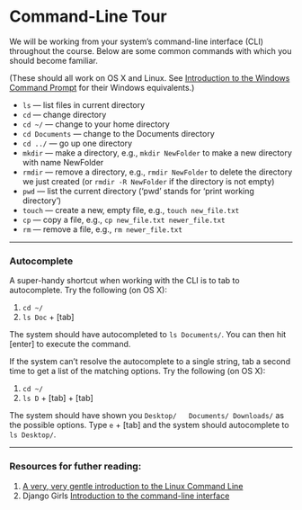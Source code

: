 # Command-Line Tour

We will be working from your system’s command-line interface (CLI) throughout the course. Below are some common commands with which you should become familiar.

(These should all work on OS X and Linux. See [Introduction to the Windows Command Prompt](http://www.bleepingcomputer.com/tutorials/windows-command-prompt-introduction/) for their Windows equivalents.)

- `ls` — list files in current directory
- `cd` — change directory
- `cd ~/` — change to your home directory
- `cd Documents` — change to the Documents directory
- `cd ../` — go up one directory
- `mkdir` — make a directory, e.g., `mkdir NewFolder` to make a new directory with name NewFolder
- `rmdir` — remove a directory, e.g., `rmdir NewFolder` to delete the directory we just created (or `rmdir -R NewFolder` if the directory is not empty)
- `pwd` — list the current directory (‘pwd’ stands for ‘print working directory’)
- `touch` — create a new, empty file, e.g., `touch new_file.txt`
- `cp` — copy a file, e.g., `cp new_file.txt newer_file.txt`
- `rm` — remove a file, e.g., `rm newer_file.txt`

------

### Autocomplete

A super-handy shortcut when working with the CLI is to tab to autocomplete. Try the following (on OS X):

1. `cd ~/`
1. `ls Doc` + [tab]

The system should have autocompleted to `ls Documents/`. You can then hit [enter] to execute the command.

If the system can’t resolve the autocomplete to a single string, tab a second time to get a list of the matching options. Try the following (on OS X):

1. `cd ~/`
1. `ls D` + [tab] + [tab]

The system should have shown you `Desktop/   Documents/ Downloads/` as the possible options. Type `e` + [tab] and the system should autocomplete to `ls Desktop/`.

------

### Resources for futher reading:

1. [A very, very gentle introduction to the Linux Command Line](http://chrisyoung.net/prose/blog/posts/2009-11-28-very-very-gentle-introduction-linux-command-line/)
1. Django Girls [Introduction to the command-line interface](http://tutorial.djangogirls.org/en/intro_to_command_line/)
